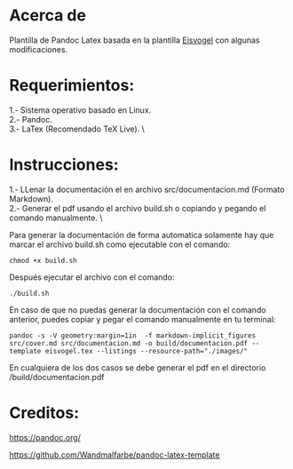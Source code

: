 # Acerca de

Plantilla de Pandoc Latex basada en la plantilla [Eisvogel](https://github.com/Wandmalfarbe/pandoc-latex-template) con algunas modificaciones.

# Requerimientos: 

1.- Sistema operativo basado en Linux. \
2.- Pandoc. \
3.- LaTex (Recomendado TeX Live). \

# Instrucciones:

1.- LLenar la documentación el en archivo src/documentacion.md (Formato Markdown). \
2.- Generar el pdf usando el archivo build.sh o copiando y pegando el comando manualmente. \

Para generar la documentación de forma automatica solamente hay que marcar el archivo build.sh como ejecutable con el comando: 

```shell
chmod +x build.sh
```
Después ejecutar el archivo con el comando:

```shell
./build.sh
```

En caso de que no puedas generar la documentación con el comando anterior, puedes copiar y pegar el comando manualmente en tu terminal:

```shell 
pandoc -s -V geometry:margin=1in  -f markdown-implicit_figures src/cover.md src/documentacion.md -o build/documentacion.pdf --template eisvogel.tex --listings --resource-path="./images/"
```

En cualquiera de los dos casos se debe generar el pdf en el directorio /build/documentacion.pdf

# Creditos: 

https://pandoc.org/

https://github.com/Wandmalfarbe/pandoc-latex-template

